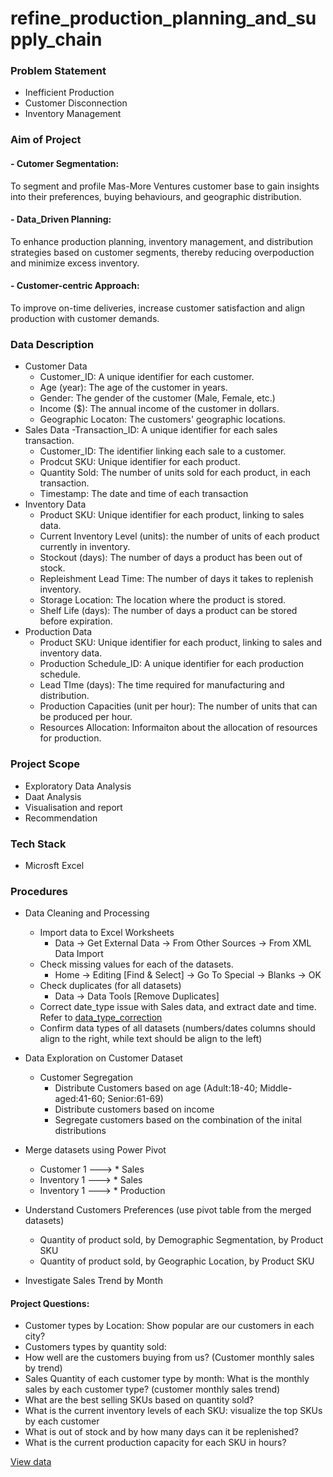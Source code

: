 # refine_production_planning_and_supply_chain

### Problem Statement

- Inefficient Production
- Customer Disconnection
- Inventory Management

### Aim of Project

#### - Cutomer Segmentation:
To segment and profile Mas-More Ventures customer base to gain insights into their preferences, buying behaviours, and geographic distribution.
#### - Data_Driven Planning:
To enhance production planning, inventory management, and distribution strategies based on customer segments, thereby reducing overpoduction and minimize excess inventory.
#### - Customer-centric Approach:
To improve on-time deliveries, increase customer satisfaction and align production with customer demands.

### Data Description

- Customer Data
    - Customer_ID: A unique identifier for each customer.
    - Age (year): The age of the customer in years.
    - Gender: The gender of the customer (Male, Female, etc.)
    - Income ($): The annual income of the customer in dollars.
    - Geographic Locaton: The customers' geographic locations. 
- Sales Data
    -Transaction_ID: A unique identifier for each sales transaction.
    - Customer_ID: The identifier linking each sale to a customer.
    - Prodcut SKU: Unique identifier for each product.
    - Quantity Sold: The number of units sold for each product, in each transaction.
    - Timestamp: The date and time of each transaction
- Inventory Data
    - Product SKU: Unique identifier for each product, linking to sales data.
    - Current Inventory Level (units): the number of units of each product currently in inventory.
    - Stockout (days): The number of days a product has been out of stock.
    - Repleishment Lead Time: The number of days it takes to replenish inventory.
    - Storage Location: The location where the product is stored.
    - Shelf Life (days): The number of days a product can be stored before expiration.
- Production Data
    - Product SKU: Unique identifier for each product, linking to sales and inventory data.
    - Production Schedule_ID: A unique identifier for each production schedule.
    - Lead TIme (days): The time required for manufacturing and distribution.
    - Production Capacities (unit per hour): The number of units that can be produced per hour.
    - Resources Allocation: Informaiton about the allocation of resources for production.

### Project Scope

- Exploratory Data Analysis
- Daat Analysis
- Visualisation and report
- Recommendation 

### Tech Stack

- Microsft Excel

### Procedures

- Data Cleaning and Processing
    - Import data to Excel Worksheets 
        - Data -> Get External Data -> From Other Sources -> From XML Data Import
    - Check missing values for each of the datasets.
        - Home -> Editing [Find & Select] -> Go To Special -> Blanks -> OK
    - Check duplicates (for all datasets)
        - Data -> Data Tools [Remove Duplicates]
    - Correct date_type issue with Sales data, and extract date and time. Refer to [data_type_correction](/working_dir/date_type_correction.ipynb)
    - Confirm data types of all datasets (numbers/dates columns should align to the right, while text should be align to the left)

- Data Exploration on Customer Dataset
    - Customer Segregation
        - Distribute Customers based on age (Adult:18-40; Middle-aged:41-60; Senior:61-69)
        - Distribute customers based on income
        - Segregate customers based on the combination of the inital distributions 

- Merge datasets using Power Pivot
    - Customer 1 ---> * Sales
    - Inventory 1 ---> * Sales
    - Inventory 1 ---> * Production

- Understand Customers Preferences (use pivot table from the merged datasets)
    - Quantity of product sold, by Demographic Segmentation, by Product SKU
    - Quantity of product sold, by Geographic Location, by Product SKU
- Investigate Sales Trend by Month

#### Project Questions:

- Customer types by Location: Show popular are our customers in each city? 
- Customers types by quantity sold: 
- How well are the customers buying from us? (Customer monthly sales by trend)
- Sales Quantity of each customer type by month: What is the monthly sales by each customer type? (customer monthly sales trend)
- What are the best selling SKUs based on quantity sold?
- What is the current inventory levels of each SKU: visualize the top SKUs by each customer
- What is out of stock and by how many days can it be replenished?
- What is the current production capacity for each SKU in hours?

[View data](working_dir\data_visualization.pdf)
